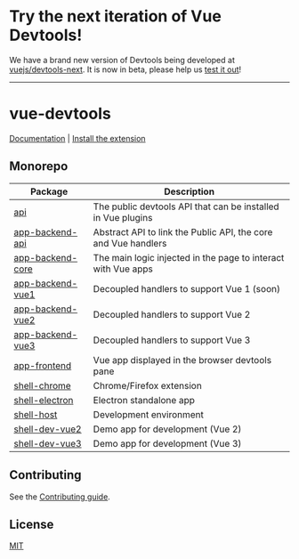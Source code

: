 # Try the next iteration of Vue Devtools!

We have a brand new version of Devtools being developed at [vuejs/devtools-next](https://github.com/vuejs/devtools-next). It is now in beta, please help us [test it out](https://devtools-next.vuejs.org/getting-started/installation)!

---

# vue-devtools

[Documentation](https://devtools.vuejs.org/) | [Install the extension](https://devtools.vuejs.org/guide/installation.html)

## Monorepo


| Package                                         | Description                                                    |
| ----------------------------------------------- | -------------------------------------------------------------- |
| [api](./packages/api)                           | The public devtools API that can be installed in Vue plugins   |
| [app-backend-api](./packages/app-backend-api)   | Abstract API to link the Public API, the core and Vue handlers |
| [app-backend-core](./packages/app-backend-core) | The main logic injected in the page to interact with Vue apps  |
| [app-backend-vue1](./packages/app-backend-vue1) | Decoupled handlers to support Vue 1 (soon)                     |
| [app-backend-vue2](./packages/app-backend-vue2) | Decoupled handlers to support Vue 2                            |
| [app-backend-vue3](./packages/app-backend-vue3) | Decoupled handlers to support Vue 3                            |
| [app-frontend](./packages/app-frontend)         | Vue app displayed in the browser devtools pane                 |
| [shell-chrome](./packages/shell-chrome)         | Chrome/Firefox extension                                       |
| [shell-electron](./packages/shell-electron)     | Electron standalone app                                        |
| [shell-host](./packages/shell-host)             | Development environment                                        |
| [shell-dev-vue2](./packages/shell-dev-vue2)     | Demo app for development (Vue 2)                               |
| [shell-dev-vue3](./packages/shell-dev-vue3)     | Demo app for development (Vue 3)                               |

## Contributing

See the [Contributing guide](https://devtools.vuejs.org/guide/contributing.html).

## License

[MIT](http://opensource.org/licenses/MIT)

